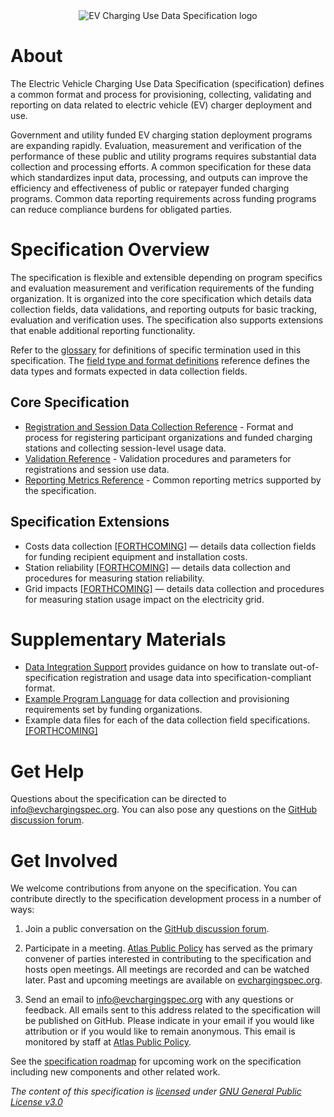 <div align="center">
<img src="https://evchargingspec.org/wp-content/uploads/2022/05/evcu_github.png" alt="EV Charging Use Data Specification logo"/>
 </div>
 
 # About
The Electric Vehicle Charging Use Data Specification (specification) defines a common format and process for provisioning, collecting, validating and reporting on data related to electric vehicle (EV) charger deployment and use. 

Government and utility funded EV charging station deployment programs are expanding rapidly. Evaluation, measurement and verification of the performance of these public and utility programs requires substantial data collection and processing efforts. A common specification for these data which standardizes input data, processing, and outputs can improve the efficiency and effectiveness of public or ratepayer funded charging programs. Common data reporting requirements across funding programs can reduce compliance burdens for obligated parties. 

# Specification Overview
The specification is flexible and extensible depending on program specifics and evaluation measurement and verification requirements of the funding organization. It is organized into the core specification which details data collection fields, data validations, and reporting outputs for basic tracking, evaluation and verification uses. The specification also supports  extensions that enable additional reporting functionality.

Refer to the [glossary](glossary.md) for definitions of specific termination used in this specification. The [field type and format definitions](field-type-and-format-reference.md) reference defines the data types and formats expected in data collection fields.

## Core Specification
 - [Registration and Session Data Collection Reference](core-specification/registration-and-session-data-reference.md) - Format and process for registering participant organizations and funded charging stations and collecting session-level usage data.
 - [Validation Reference](core-specification/validation-reference.md) - Validation procedures and parameters for registrations and session use data.
 - [Reporting Metrics Reference](core-specification/reporting-metrics-reference.md) - Common reporting metrics supported by the specification.

## Specification Extensions

 - Costs data collection [\[FORTHCOMING\]](roadmap.md) — details data collection fields for funding recipient equipment and installation costs.
 - Station reliability [\[FORTHCOMING\]](roadmap.md) — details data collection and procedures for measuring station reliability.
 - Grid impacts [\[FORTHCOMING\]](roadmap.md) — details data collection and procedures for measuring station usage impact on the electricity grid.

# Supplementary Materials

 - [Data Integration Support](supplementary-materials/data-integration-support.md) provides guidance on how to translate out-of-specification registration and usage data into specification-compliant format.
 - [Example Program Language](supplementary-materials/example-program-language.md) for data collection and provisioning requirements set by funding organizations.
 - Example data files for each of the data collection field specifications. [\[FORTHCOMING\]](roadmap.md)

 
# Get Help
Questions about the specification can be directed to info@evchargingspec.org. You can also pose any questions on the [GitHub discussion forum](https://github.com/AtlasPublicPolicy/charging-use-spec/discussions). 

# Get Involved 
We welcome contributions from anyone on the specification. You can contribute directly to the specification development process in a number of ways: 
 
 1. Join a public conversation on the [GitHub discussion forum](https://github.com/AtlasPublicPolicy/charging-use-spec/discussions). 

 2. Participate in a meeting. [Atlas Public Policy](https://atlaspolicy.com) has served as the primary convener of parties interested in contributing to the specification and hosts open meetings. All meetings are recorded and can be watched later. Past and upcoming meetings are available on [evchargingspec.org](https://evchargingspec.org). 

 3. Send an email to info@evchargingspec.org with any questions or feedback. All emails sent to this address related to the specification will be published on GitHub. Please indicate in your email if you would like attribution or if you would like to remain anonymous. This email is monitored by staff at [Atlas Public Policy](https://atlaspolicy.com).

See the [specification roadmap](roadmap.md) for upcoming work on the specification including new components and other related work.  

*The content of this specification is [licensed](LICENSE) under [GNU General Public License v3.0](https://www.gnu.org/licenses/gpl-3.0.en.html)*
